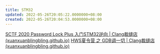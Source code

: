 ```yaml
---
title: STM32
updated: 2022-05-26T20:05:22.0000000+08:00
created: 2022-05-26T20:04:53.0000000+08:00
---
```


[SCTF 2020 Password Lock Plus 入门STM32逆向 \| Clang裁缝店 (xuanxuanblingbling.github.io)](https://xuanxuanblingbling.github.io/iot/2020/07/08/stm32/)
[HWS夏令营 之 GDB调一切 \| Clang裁缝店 (xuanxuanblingbling.github.io)](https://xuanxuanblingbling.github.io/ctf/pwn/2020/08/24/gdb/)

